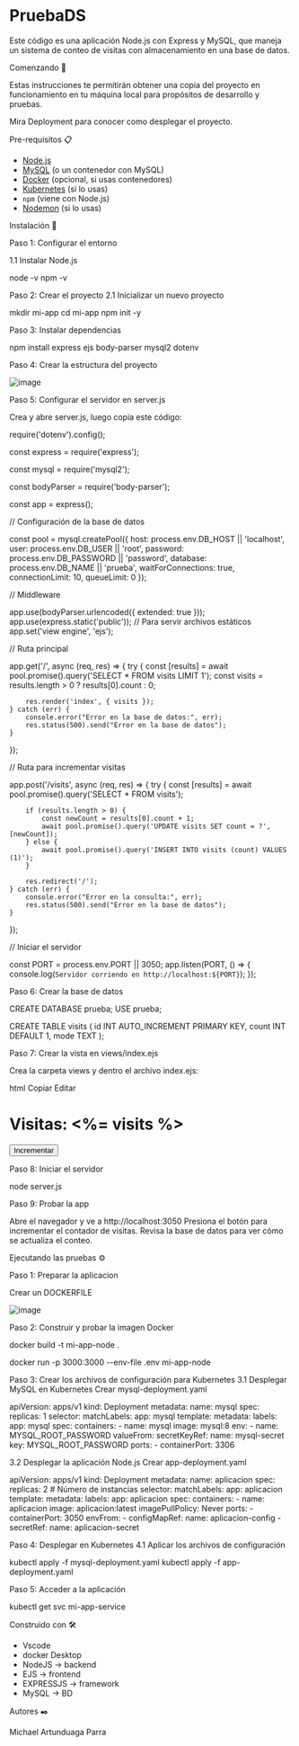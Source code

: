 # PruebaDS

Este código es una aplicación Node.js con Express y MySQL, que maneja un sistema de conteo de visitas con almacenamiento en una base de datos.

Comenzando 🚀

Estas instrucciones te permitirán obtener una copia del proyecto en funcionamiento en tu máquina local para propósitos de desarrollo y pruebas.

Mira Deployment para conocer como desplegar el proyecto.

Pre-requisitos 📋

- [Node.js](https://nodejs.org/)
- [MySQL](https://www.mysql.com/) (o un contenedor con MySQL)
- [Docker](https://www.docker.com/) (opcional, si usas contenedores)
- [Kubernetes](https://kubernetes.io/) (si lo usas)
- `npm` (viene con Node.js)
- [Nodemon](https://www.npmjs.com/package/nodemon) (si lo usas)
  
Instalación 🔧

Paso 1: Configurar el entorno

1.1 Instalar Node.js

node -v
npm -v

Paso 2: Crear el proyecto
2.1 Inicializar un nuevo proyecto

mkdir mi-app
cd mi-app
npm init -y


Paso 3: Instalar dependencias

npm install express ejs body-parser mysql2 dotenv

Paso 4: Crear la estructura del proyecto

![image](https://github.com/user-attachments/assets/124bd781-ae01-4985-9d85-8901d140edda)

Paso 5: Configurar el servidor en server.js

Crea y abre server.js, luego copia este código:

require('dotenv').config();

const express = require('express');

const mysql = require('mysql2');

const bodyParser = require('body-parser');


const app = express();

// Configuración de la base de datos

const pool = mysql.createPool({
    host: process.env.DB_HOST || 'localhost',
    user: process.env.DB_USER || 'root',
    password: process.env.DB_PASSWORD || 'password',
    database: process.env.DB_NAME || 'prueba',
    waitForConnections: true,
    connectionLimit: 10,
    queueLimit: 0
});

// Middleware

app.use(bodyParser.urlencoded({ extended: true }));
app.use(express.static('public'));  // Para servir archivos estáticos
app.set('view engine', 'ejs');

// Ruta principal

app.get('/', async (req, res) => {
    try {
        const [results] = await pool.promise().query('SELECT * FROM visits LIMIT 1');
        const visits = results.length > 0 ? results[0].count : 0;

        res.render('index', { visits });
    } catch (err) {
        console.error("Error en la base de datos:", err);
        res.status(500).send("Error en la base de datos");
    }
});

// Ruta para incrementar visitas

app.post('/visits', async (req, res) => {
    try {
        const [results] = await pool.promise().query('SELECT * FROM visits');

        if (results.length > 0) {
            const newCount = results[0].count + 1;
            await pool.promise().query('UPDATE visits SET count = ?', [newCount]);
        } else {
            await pool.promise().query('INSERT INTO visits (count) VALUES (1)');
        }

        res.redirect('/');
    } catch (err) {
        console.error("Error en la consulta:", err);
        res.status(500).send("Error en la base de datos");
    }
});

// Iniciar el servidor

const PORT = process.env.PORT || 3050;
app.listen(PORT, () => {
    console.log(`Servidor corriendo en http://localhost:${PORT}`);
});

Paso 6: Crear la base de datos

CREATE DATABASE prueba;
USE prueba;

CREATE TABLE visits (
    id INT AUTO_INCREMENT PRIMARY KEY,
    count INT DEFAULT 1,
    mode TEXT
);

Paso 7: Crear la vista en views/index.ejs

Crea la carpeta views y dentro el archivo index.ejs:

html
Copiar
Editar
<!DOCTYPE html>
<html lang="es">
<head>
    <meta charset="UTF-8">
    <meta name="viewport" content="width=device-width, initial-scale=1.0">
    <title>Contador de Visitas</title>
    <link rel="stylesheet" href="/style.css">
</head>
<body>
    <h1>Visitas: <%= visits %></h1>
    <form action="/visits" method="POST">
        <button type="submit">Incrementar</button>
    </form>
</body>
</html>
     
Paso 8: Iniciar el servidor

node server.js

Paso 9: Probar la app

Abre el navegador y ve a http://localhost:3050
Presiona el botón para incrementar el contador de visitas.
Revisa la base de datos para ver cómo se actualiza el conteo.

Ejecutando las pruebas ⚙️

Paso 1: Preparar la aplicacion

Crear un DOCKERFILE

![image](https://github.com/user-attachments/assets/6481c44a-5203-417e-b74b-9226fc679648)

Paso 2: Construir y probar la imagen Docker

docker build -t mi-app-node .

docker run -p 3000:3000 --env-file .env mi-app-node

Paso 3: Crear los archivos de configuración para Kubernetes
3.1 Desplegar MySQL en Kubernetes
Crear mysql-deployment.yaml

apiVersion: apps/v1
kind: Deployment
metadata:
  name: mysql
spec:
  replicas: 1
  selector:
    matchLabels:
      app: mysql
  template:
    metadata:
      labels:
        app: mysql
    spec:
      containers:
      - name: mysql
        image: mysql:8
        env:
        - name: MYSQL_ROOT_PASSWORD
          valueFrom:
            secretKeyRef:
              name: mysql-secret
              key: MYSQL_ROOT_PASSWORD
        ports:
        - containerPort: 3306


3.2 Desplegar la aplicación Node.js
Crear app-deployment.yaml

apiVersion: apps/v1
kind: Deployment
metadata:
  name: aplicacion
spec:
  replicas: 2  # Número de instancias
  selector:
    matchLabels:
      app: aplicacion
  template:
    metadata:
      labels:
        app: aplicacion
    spec:
      containers:
      - name: aplicacion
        image: aplicacion:latest
        imagePullPolicy: Never
        ports:
        - containerPort: 3050
        envFrom:
        - configMapRef:
            name: aplicacion-config
        - secretRef:
            name: aplicacion-secret
            
Paso 4: Desplegar en Kubernetes
4.1 Aplicar los archivos de configuración

kubectl apply -f mysql-deployment.yaml
kubectl apply -f app-deployment.yaml

Paso 5: Acceder a la aplicación

kubectl get svc mi-app-service

Construido con 🛠️

- Vscode
- docker Desktop
- NodeJS -> backend
- EJS -> frontend
- EXPRESSJS -> framework
- MySQL -> BD

Autores ✒️

Michael Artunduaga Parra
